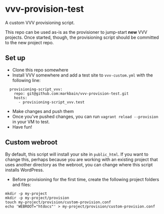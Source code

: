 # vvv-provision-test

A custom VVV provisioning script. 

This repo can be used as-is as the provisioner to jump-start **new** VVV projects. Once started, though, the provisioning script should be committed to the new project repo. 

## Set up

* Clone this repo somewhere
* Install VVV somewhere and add a test site to `vvv-custom.yml` with the following line:

```
  provisioning-script_vvv:
    repo: git@github.com:markbain/vvv-provision-test.git
    hosts: 
      - provisioning-script_vvv.test
```

* Make changes and push them
* Once you've pushed changes, you can run `vagrant reload --provision` in your VM to test. 
* Have fun!

## Custom webroot

By default, this script will install your site in `public_html`. If you want to change this, perhaps because you are working with an existing project that uses another directory as the webroot, you can change where this script installs WordPress. 

* Before provisioning for the first time, create the following project folders and files:

```
mkdir -p my-project 
mkdir -p my-project/provision
touch my-project/provision/custom-provision.conf
echo 'WEBROOT="htdocs"' > my-project/provision/custom-provision.conf
``` 
